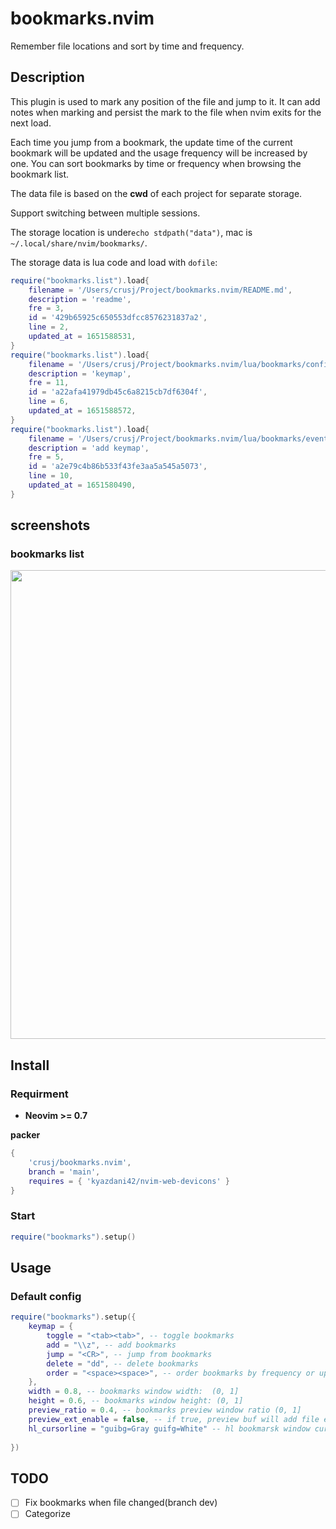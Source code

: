 # bookmarks.nvim
Remember file locations and sort by time and frequency.
## Description

This plugin is used to mark any position of the file and jump to it. It can add notes when marking and persist the mark to the file when nvim exits for the next load. 

Each time you jump from a bookmark, the update time of the current bookmark will be updated and the usage frequency will be increased by one. You can sort bookmarks by time or frequency when browsing the bookmark list.

The data file is based on the **cwd** of each project for separate storage.

Support switching between multiple sessions.

The storage location is under```echo stdpath("data")```, mac is ```~/.local/share/nvim/bookmarks/```.

The storage data is lua code and load with ```dofile```:

```lua
require("bookmarks.list").load{
    filename = '/Users/crusj/Project/bookmarks.nvim/README.md',
    description = 'readme',
    fre = 3,
    id = '429b65925c650553dfcc8576231837a2',
    line = 2,
    updated_at = 1651588531,
}
require("bookmarks.list").load{
    filename = '/Users/crusj/Project/bookmarks.nvim/lua/bookmarks/config.lua',
    description = 'keymap',
    fre = 11,
    id = 'a22afa41979db45c6a8215cb7df6304f',
    line = 6,
    updated_at = 1651588572,
}
require("bookmarks.list").load{
    filename = '/Users/crusj/Project/bookmarks.nvim/lua/bookmarks/event.lua',
    description = 'add keymap',
    fre = 5,
    id = 'a2e79c4b86b533f43fe3aa5a545a5073',
    line = 10,
    updated_at = 1651580490,
}
```

## screenshots

### bookmarks list

<img src="https://github.com/crusj/bookmarks.nvim/blob/main/screenshots/shot1.png" width="750">
		

## Install

### Requirment

* **Neovim >= 0.7**

**packer**

```lua
{
	'crusj/bookmarks.nvim',
	branch = 'main',
	requires = { 'kyazdani42/nvim-web-devicons' }
}
```

### Start
```lua
require("bookmarks").setup()

```

## Usage

### Default config

```lua
require("bookmarks").setup({
	keymap = {
		toggle = "<tab><tab>", -- toggle bookmarks
		add = "\\z", -- add bookmarks
		jump = "<CR>", -- jump from bookmarks
		delete = "dd", -- delete bookmarks
		order = "<space><space>", -- order bookmarks by frequency or updated_time
	},
    width = 0.8, -- bookmarks window width:  (0, 1]
    height = 0.6, -- bookmarks window height: (0, 1]
    preview_ratio = 0.4, -- bookmarks preview window ratio (0, 1]
    preview_ext_enable = false, -- if true, preview buf will add file ext, preview window may be highlighed(treesitter), but may be slower
    hl_cursorline = "guibg=Gray guifg=White" -- hl bookmarsk window cursorline
    
})
```
## TODO
- [ ] Fix bookmarks when file changed(branch dev)
- [ ] Categorize
